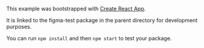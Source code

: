This example was bootstrapped with [Create React App](https://github.com/facebook/create-react-app).

It is linked to the figma-test package in the parent directory for development purposes.

You can run `npm install` and then `npm start` to test your package.
